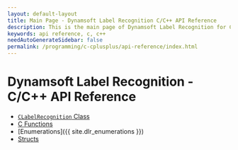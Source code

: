```yaml
---
layout: default-layout
title: Main Page - Dynamsoft Label Recognition C/C++ API Reference
description: This is the main page of Dynamsoft Label Recognition for C/C++ API Reference.
keywords: api reference, c, c++
needAutoGenerateSidebar: false
permalink: /programming/c-cplusplus/api-reference/index.html
---
```


# Dynamsoft Label Recognition - C/C++ API Reference

- [`CLabelRecognition` Class](c-label-recognition-class/index.md) 
- [C Functions](c-functions/index.md)
- [Enumerations]({{ site.dlr_enumerations }})
- [Structs](structs/index.md)  
